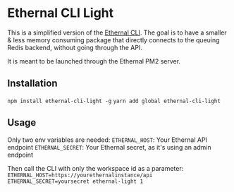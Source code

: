 # Ethernal CLI Light

This is a simplified version of the [Ethernal CLI](https://github.com/tryethernal/cli).
The goal is to have a smaller & less memory consuming package that directly connects to the queuing Redis backend, without going through the API.

It is meant to be launched through the Ethernal PM2 server.

## Installation
`npm install ethernal-cli-light -g`
`yarn add global ethernal-cli-light`

## Usage
Only two env variables are needed:
`ETHERNAL_HOST`: Your Ethernal API endpoint
`ETHERNAL_SECRET`: Your Ethernal secret, as it's using an admin endpoint

Then call the CLI with only the workspace id as a parameter:
`ETHERNAL_HOST=https://yourethernalinstance/api ETHERNAL_SECRET=yoursecret ethernal-light 1`
